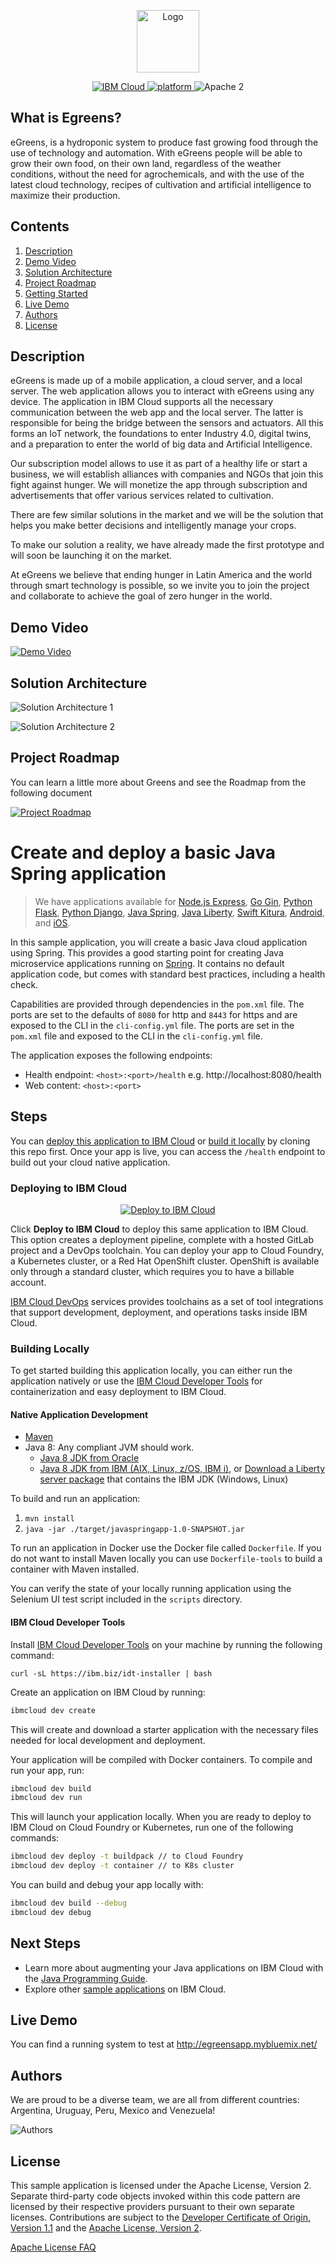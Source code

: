 <p align="center">
    <a href="https://cloud.ibm.com">
        <img src="https://i.postimg.cc/QML33b54/e-Greens-logo.png" height="100" alt="Logo">
    </a>
</p>


<p align="center">
    <a href="https://cloud.ibm.com">
    <img src="https://img.shields.io/badge/IBM%20Cloud-powered-blue.svg" alt="IBM Cloud">
    </a>
    <a href="https://www.ibm.com/developerworks/learn/java/">
    <img src="https://img.shields.io/badge/platform-java-lightgrey.svg?style=flat" alt="platform">
    </a>
    <img src="https://img.shields.io/badge/license-Apache2-blue.svg?style=flat" alt="Apache 2">
</p>

## What is Egreens? ##

eGreens, is a hydroponic system to produce fast growing food through the use of technology and automation. With eGreens people will be able to grow their own food, on their own land, regardless of the weather conditions, without the need for agrochemicals, and with the use of the latest cloud technology, recipes of cultivation and artificial intelligence to maximize their production.

## Contents 

01. [Description](#Description)
02. [Demo Video](#Demo-Video)
03. [Solution Architecture](#Solution-Architecture)
04. [Project Roadmap](#Project-Roadmap)
05. [Getting Started](#Getting-Started)
06. [Live Demo](#Live-Demo)
07. [Authors](#Authors)
08. [License](License)

## Description <a name="Description"></a>

eGreens is made up of a mobile application, a cloud server, and a local server. The web application allows you to interact with eGreens using any device. The application in IBM Cloud supports all the necessary communication between the web app and the local server. The latter is responsible for being the bridge between the sensors and actuators. All this forms an IoT network, the foundations to enter Industry 4.0, digital twins, and a preparation to enter the world of big data and Artificial Intelligence.

Our subscription model allows  to use it as part of a healthy life or start a business, we will establish alliances with companies and NGOs that join this fight against hunger. We will monetize the app through subscription and advertisements that offer various services related to cultivation.

There are few similar solutions in the market and we will be the solution that helps you make better decisions and intelligently manage your crops.

To make our solution a reality, we have already made the first prototype and will soon be launching it on the market.

At eGreens we believe that ending hunger in Latin America and the world through smart technology is possible, so we invite you to join the project and collaborate to achieve the goal of zero hunger in the world.


## Demo Video <a name="Demo-Video"></a>
[![Demo Video](https://imgur.com/1arEPXm.png)](https://www.youtube.com/watch?v=l_jXrAoHCAs&ab_channel=eGreens "DEMO VIDEO")


## Solution Architecture <a name="Solution-Architecture"></a>
![Solution Architecture 1](https://imgur.com/bm05pnF.png)

![Solution Architecture 2](https://imgur.com/mcFHNY8.png)

## Project Roadmap <a name="Project-Roadmap"></a>

You can learn a little more about Greens and see the Roadmap from the following document

[![Project Roadmap](https://imgur.com/NsSYMSh.png)](https://drive.google.com/file/d/1qD3RxIvPAh29LkDErEJ0FXtV82ebh9W0/view?usp=sharing "Project Roadmap")

# Create and deploy a basic Java Spring application <a name="Getting-Started"></a>

> We have applications available for [Node.js Express](https://github.com/IBM/node-express-app), [Go Gin](https://github.com/IBM/go-gin-app), [Python Flask](https://github.com/IBM/python-flask-app), [Python Django](https://github.com/IBM/python-django-app), [Java Spring](https://github.com/IBM/java-spring-app), [Java Liberty](https://github.com/IBM/java-liberty-app), [Swift Kitura](https://github.com/IBM/swift-kitura-app), [Android](https://github.com/IBM/android-app), and [iOS](https://github.com/IBM/ios-app).

In this sample application, you will create a basic Java cloud application using Spring. This provides a good starting point for creating Java microservice applications running on [Spring](https://spring.io/). It contains no default application code, but comes with standard best practices, including a health check.

Capabilities are provided through dependencies in the `pom.xml` file. The ports are set to the defaults of `8080` for http and `8443` for https and are exposed to the CLI in the `cli-config.yml` file. The ports are set in the `pom.xml` file and exposed to the CLI in the `cli-config.yml` file.

The application exposes the following endpoints:
* Health endpoint: `<host>:<port>/health` e.g. http://localhost:8080/health
* Web content: `<host>:<port>`

## Steps

You can [deploy this application to IBM Cloud](https://cloud.ibm.com/developer/appservice/starter-kits/java-spring-app) or [build it locally](#building-locally) by cloning this repo first. Once your app is live, you can access the `/health` endpoint to build out your cloud native application.

### Deploying to IBM Cloud

<p align="center">
    <a href="https://cloud.ibm.com/developer/appservice/starter-kits/java-spring-app">
    <img src="https://cloud.ibm.com/devops/setup/deploy/button_x2.png" alt="Deploy to IBM Cloud">
    </a>
</p>

Click **Deploy to IBM Cloud** to deploy this same application to IBM Cloud. This option creates a deployment pipeline, complete with a hosted GitLab project and a DevOps toolchain. You can deploy your app to Cloud Foundry, a Kubernetes cluster, or a Red Hat OpenShift cluster. OpenShift is available only through a standard cluster, which requires you to have a billable account.

[IBM Cloud DevOps](https://www.ibm.com/cloud/devops) services provides toolchains as a set of tool integrations that support development, deployment, and operations tasks inside IBM Cloud.

### Building Locally

To get started building this application locally, you can either run the application natively or use the [IBM Cloud Developer Tools](https://cloud.ibm.com/docs/cli?topic=cloud-cli-getting-started) for containerization and easy deployment to IBM Cloud.

#### Native Application Development

* [Maven](https://maven.apache.org/install.html)
* Java 8: Any compliant JVM should work.
  * [Java 8 JDK from Oracle](http://www.oracle.com/technetwork/java/javase/downloads/index.html)
  * [Java 8 JDK from IBM (AIX, Linux, z/OS, IBM i)](http://www.ibm.com/developerworks/java/jdk/),
    or [Download a Liberty server package](https://developer.ibm.com/assets/wasdev/#filter/assetTypeFilters=PRODUCT)
    that contains the IBM JDK (Windows, Linux)

To build and run an application:

1. `mvn install`
2. `java -jar ./target/javaspringapp-1.0-SNAPSHOT.jar`

To run an application in Docker use the Docker file called `Dockerfile`. If you do not want to install Maven locally you can use `Dockerfile-tools` to build a container with Maven installed.

You can verify the state of your locally running application using the Selenium UI test script included in the `scripts` directory.

#### IBM Cloud Developer Tools

Install [IBM Cloud Developer Tools](https://cloud.ibm.com/docs/cli?topic=cloud-cli-getting-started) on your machine by running the following command:
```
curl -sL https://ibm.biz/idt-installer | bash
```

Create an application on IBM Cloud by running:

```bash
ibmcloud dev create
```

This will create and download a starter application with the necessary files needed for local development and deployment.

Your application will be compiled with Docker containers. To compile and run your app, run:

```bash
ibmcloud dev build
ibmcloud dev run
```

This will launch your application locally. When you are ready to deploy to IBM Cloud on Cloud Foundry or Kubernetes, run one of the following commands:

```bash
ibmcloud dev deploy -t buildpack // to Cloud Foundry
ibmcloud dev deploy -t container // to K8s cluster
```

You can build and debug your app locally with:

```bash
ibmcloud dev build --debug
ibmcloud dev debug
```

## Next Steps
* Learn more about augmenting your Java applications on IBM Cloud with the [Java Programming Guide](https://cloud.ibm.com/docs/java?topic=java-getting-started).
* Explore other [sample applications](https://cloud.ibm.com/developer/appservice/starter-kits) on IBM Cloud.

## Live Demo <a name="Live-Demo"></a>

You can find a running system to test at http://egreensapp.mybluemix.net/

## Authors <a name="Authors"></a>

We are proud to be a diverse team, we are all from different countries: Argentina, Uruguay, Peru, Mexico and Venezuela!

![Authors](https://imgur.com/8p3DiO5.png)

## License <a name="License"></a>

This sample application is licensed under the Apache License, Version 2. Separate third-party code objects invoked within this code pattern are licensed by their respective providers pursuant to their own separate licenses. Contributions are subject to the [Developer Certificate of Origin, Version 1.1](https://developercertificate.org/) and the [Apache License, Version 2](https://www.apache.org/licenses/LICENSE-2.0.txt).

[Apache License FAQ](https://www.apache.org/foundation/license-faq.html#WhatDoesItMEAN)
